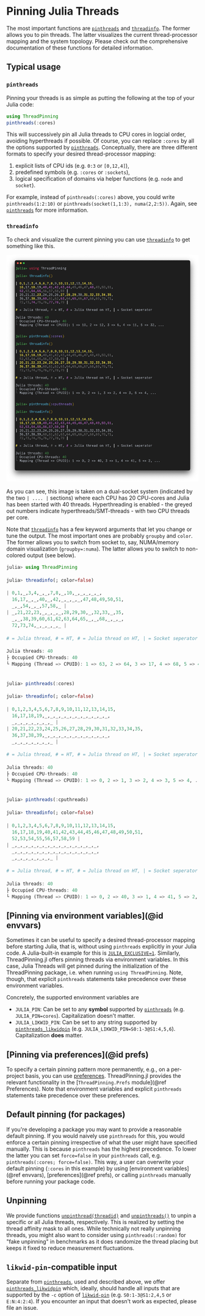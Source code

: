 # Pinning Julia Threads

The most important functions are [`pinthreads`](@ref) and [`threadinfo`](@ref). The former allows you to pin threads. The latter visualizes the current thread-processor mapping and the system topology. Please check out the comprehensive documentation of these functions for detailed information. 

## Typical usage

### `pinthreads`
Pinning your threads is as simple as putting the following at the top of your Julia code:
```julia
using ThreadPinning
pinthreads(:cores)
```
This will successively pin all Julia threads to CPU cores in logcial order, avoiding hyperthreads if possible. Of course, you can replace `:cores` by all the options supported by [`pinthreads`](@ref). Conceptually, there are three different formats to specify your desired thread-processor mapping:

1) explicit lists of CPU ids (e.g. `0:3` or `[0,12,4]`),
2) predefined symbols (e.g. `:cores` or `:sockets`),
3) logical specification of domains via helper functions (e.g. `node` and `socket`).

For example, instead of `pinthreads(:cores)` above, you could write `pinthreads(1:2:10)` or `pinthreads(socket(1,1:3), numa(2,2:5))`. Again, see [`pinthreads`](@ref) for more information.

### `threadinfo`
To check and visualize the current pinning you can use [`threadinfo`](@ref) to get something like this.

![threadinfo_ht_long.png](threadinfo_ht_long.png)

As you can see, this image is taken on a dual-socket system (indicated by the two `| .... |` sections) where each CPU has 20 CPU-cores and Julia has been started with 40 threads. Hyperthreading is enabled - the greyed out numbers indicate hyperthreads/SMT-threads - with two CPU threads per core.

Note that [`threadinfo`](@ref) has a few keyword arguments that let you change or tune the output. The most important ones are probably `groupby` and `color`. The former allows you to switch from socket to, say, NUMA/memory domain visualization (`groupby=:numa`). The latter allows you to switch to non-colored output (see below).

```julia
julia> using ThreadPinning

julia> threadinfo(; color=false)

| 0,1,_,3,4,_,_,7,8,_,10,_,_,_,_,_,
  16,17,_,_,40,_,42,_,_,_,_,47,48,49,50,51,
  _,_,54,_,_,57,58,_ |
| _,21,22,23,_,_,_,_,28,29,30,_,32,33,_,35,
  _,_,38,39,60,61,62,63,64,65,_,_,68,_,_,_,
  72,73,74,_,_,_,_,_ |

# = Julia thread, # = HT, # = Julia thread on HT, | = Socket seperator

Julia threads: 40
├ Occupied CPU-threads: 40
└ Mapping (Thread => CPUID): 1 => 63, 2 => 64, 3 => 17, 4 => 68, 5 => 4, ...


julia> pinthreads(:cores)

julia> threadinfo(; color=false)

| 0,1,2,3,4,5,6,7,8,9,10,11,12,13,14,15,
  16,17,18,19,_,_,_,_,_,_,_,_,_,_,_,_,
  _,_,_,_,_,_,_,_ |
| 20,21,22,23,24,25,26,27,28,29,30,31,32,33,34,35,
  36,37,38,39,_,_,_,_,_,_,_,_,_,_,_,_,
  _,_,_,_,_,_,_,_ |

# = Julia thread, # = HT, # = Julia thread on HT, | = Socket seperator

Julia threads: 40
├ Occupied CPU-threads: 40
└ Mapping (Thread => CPUID): 1 => 0, 2 => 1, 3 => 2, 4 => 3, 5 => 4, ...


julia> pinthreads(:cputhreads)

julia> threadinfo(; color=false)

| 0,1,2,3,4,5,6,7,8,9,10,11,12,13,14,15,
  16,17,18,19,40,41,42,43,44,45,46,47,48,49,50,51,
  52,53,54,55,56,57,58,59 |
| _,_,_,_,_,_,_,_,_,_,_,_,_,_,_,_,
  _,_,_,_,_,_,_,_,_,_,_,_,_,_,_,_,
  _,_,_,_,_,_,_,_ |

# = Julia thread, # = HT, # = Julia thread on HT, | = Socket seperator

Julia threads: 40
├ Occupied CPU-threads: 40
└ Mapping (Thread => CPUID): 1 => 0, 2 => 40, 3 => 1, 4 => 41, 5 => 2, ...
```

## [Pinning via environment variables](@id envvars)

Sometimes it can be useful to specify a desired thread-processor mapping before starting Julia, that is, without using `pinthreads` explicitly in your Julia code. A Julia-built-in example for this is [`JULIA_EXCLUSIVE=1`](https://docs.julialang.org/en/v1/manual/environment-variables/#JULIA_EXCLUSIVE). Similarly, ThreadPinning.jl offers pinning threads via environment variables. In this case, Julia Threads will get pinned during the initialization of the ThreadPinning package, i.e. when running `using ThreadPinning`. Note, though, that explicit `pinthreads` statements take precedence over these environment variables.

Concretely, the supported environment variables are
* `JULIA_PIN`: Can be set to any **symbol** supported by [`pinthreads`](@ref) (e.g. `JULIA_PIN=cores`). Capitalization doesn't matter.
* `JULIA_LIKWID_PIN`: Can be set to any string supported by [`pinthreads_likwidpin`](@ref) (e.g. `JULIA_LIKWID_PIN=S0:1-3@S1:4,5,6`). Capitalization **does** matter.

## [Pinning via preferences](@id prefs)

To specify a certain pinning pattern more permanently, e.g., on a per-project basis, you can use [preferences](https://github.com/JuliaPackaging/Preferences.jl). ThreadPinning.jl provides the relevant functionality in the [`ThreadPinning.Prefs` module](@ref Preferences). Note that environment variables and explicit `pinthreads` statements take precedence over these preferences.

## Default pinning (for packages)

If you're developing a package you may want to provide a reasonable default pinning. If you would naively use `pinthreads` for this, you would enforce a certain pinning irrespective of what the user might have specified manually. This is because `pinthreads` has the highest precedence. To lower the latter you can set `force=false` in your `pinthreads` call, e.g. `pinthreads(:cores; force=false)`. This way, a user can overwrite your default pinning (`:cores` in this example) by using [environment variables](@ref envvars), [preferences](@ref prefs), or calling `pinthreads` manually before running your package code.

## Unpinning

We provide functions [`unpinthread(threadid)`](@ref) and [`unpinthreads()`](@ref) to unpin a specific or all Julia threads, respectively. This is realized by setting the thread affinity mask to all ones. While technically not really unpinning threads, you might also want to consider using `pinthreads(:random)` for "fake unpinning" in benchmarks as it does randomize the thread placing but keeps it fixed to reduce measurement fluctuations.

## `likwid-pin`-compatible input

Separate from [`pinthreads`](@ref), used and described above, we offer [`pinthreads_likwidpin`](@ref) which, ideally, should handle all inputs that are supported by the `-c` option of [`likwid-pin`](https://github.com/RRZE-HPC/likwid/wiki/Likwid-Pin) (e.g. `S0:1-3@S1:2,4,5` or `E:N:4:2:4`). If you encounter an input that doesn't work as expected, please file an issue.